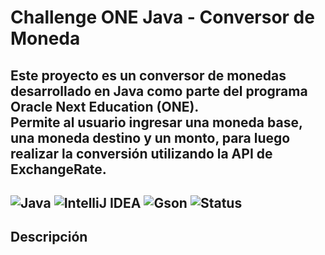 # Challenge ONE Java - Conversor de Moneda

Este proyecto es un conversor de monedas desarrollado en Java como parte del programa **Oracle Next Education (ONE)**.  
Permite al usuario ingresar una moneda base, una moneda destino y un monto, para luego realizar la conversión utilizando la API de ExchangeRate.
---
![Java](https://img.shields.io/badge/java-17-orange)
![IntelliJ IDEA](https://img.shields.io/badge/IDE-IntelliJ%20IDEA-blueviolet?logo=intellij-idea)
![Gson](https://img.shields.io/badge/lib-Gson%202.10.1-brightgreen)
![Status](https://img.shields.io/badge/status-finalizado-success)
---
## Descripción

